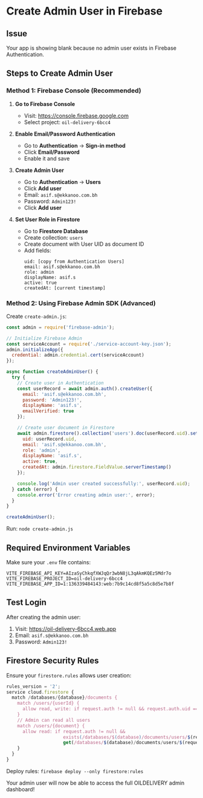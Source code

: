# Create Admin User in Firebase

## Issue
Your app is showing blank because no admin user exists in Firebase Authentication.

## Steps to Create Admin User

### Method 1: Firebase Console (Recommended)

1. **Go to Firebase Console**
   - Visit: https://console.firebase.google.com
   - Select project: `oil-delivery-6bcc4`

2. **Enable Email/Password Authentication**
   - Go to **Authentication** → **Sign-in method**
   - Click **Email/Password** 
   - Enable it and save

3. **Create Admin User**
   - Go to **Authentication** → **Users**
   - Click **Add user**
   - Email: `asif.s@ekkanoo.com.bh`
   - Password: `Admin123!`
   - Click **Add user**

4. **Set User Role in Firestore**
   - Go to **Firestore Database**
   - Create collection: `users`
   - Create document with User UID as document ID
   - Add fields:
     ```
     uid: [copy from Authentication Users]
     email: asif.s@ekkanoo.com.bh
     role: admin
     displayName: asif.s
     active: true
     createdAt: [current timestamp]
     ```

### Method 2: Using Firebase Admin SDK (Advanced)

Create `create-admin.js`:
```javascript
const admin = require('firebase-admin');

// Initialize Firebase Admin
const serviceAccount = require('./service-account-key.json');
admin.initializeApp({
  credential: admin.credential.cert(serviceAccount)
});

async function createAdminUser() {
  try {
    // Create user in Authentication
    const userRecord = await admin.auth().createUser({
      email: 'asif.s@ekkanoo.com.bh',
      password: 'Admin123!',
      displayName: 'asif.s',
      emailVerified: true
    });

    // Create user document in Firestore
    await admin.firestore().collection('users').doc(userRecord.uid).set({
      uid: userRecord.uid,
      email: 'asif.s@ekkanoo.com.bh',
      role: 'admin',
      displayName: 'asif.s',
      active: true,
      createdAt: admin.firestore.FieldValue.serverTimestamp()
    });

    console.log('Admin user created successfully:', userRecord.uid);
  } catch (error) {
    console.error('Error creating admin user:', error);
  }
}

createAdminUser();
```

Run: `node create-admin.js`

## Required Environment Variables

Make sure your `.env` file contains:
```env
VITE_FIREBASE_API_KEY=AIzaSyChkqfXWJqQr3wbN8jL3qAkmKQEz5Mdr7o
VITE_FIREBASE_PROJECT_ID=oil-delivery-6bcc4
VITE_FIREBASE_APP_ID=1:136339484143:web:7b9c14cd8f5a5c8d5e7b8f
```

## Test Login

After creating the admin user:
1. Visit: https://oil-delivery-6bcc4.web.app
2. Email: `asif.s@ekkanoo.com.bh`
3. Password: `Admin123!`

## Firestore Security Rules

Ensure your `firestore.rules` allows user creation:
```javascript
rules_version = '2';
service cloud.firestore {
  match /databases/{database}/documents {
    match /users/{userId} {
      allow read, write: if request.auth != null && request.auth.uid == userId;
    }
    // Admin can read all users
    match /users/{document} {
      allow read: if request.auth != null && 
                     exists(/databases/$(database)/documents/users/$(request.auth.uid)) &&
                     get(/databases/$(database)/documents/users/$(request.auth.uid)).data.role == 'admin';
    }
  }
}
```

Deploy rules: `firebase deploy --only firestore:rules`

Your admin user will now be able to access the full OILDELIVERY admin dashboard!